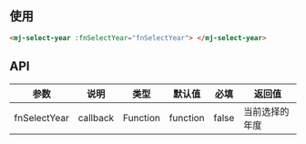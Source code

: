 <!--
 * @Description: 年度选择组件文档
 * @Author: panrui
 * @Date: 2021-06-03 14:15:09
 * @LastEditTime: 2021-06-03 14:44:06
 * @LastEditors: panrui
 * 不忘初心,不负梦想
-->

## 使用

```html
<mj-select-year :fnSelectYear="fnSelectYear"> </mj-select-year>
```

## API

| 参数         | 说明     | 类型     | 默认值   | 必填  | 返回值         |
| ------------ | -------- | -------- | -------- | ----- | -------------- |
| fnSelectYear | callback | Function | function | false | 当前选择的年度 |
